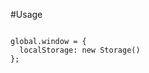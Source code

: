 #Usage

```import Storage from 'web_storage';

global.window = {
  localStorage: new Storage()
};
```
